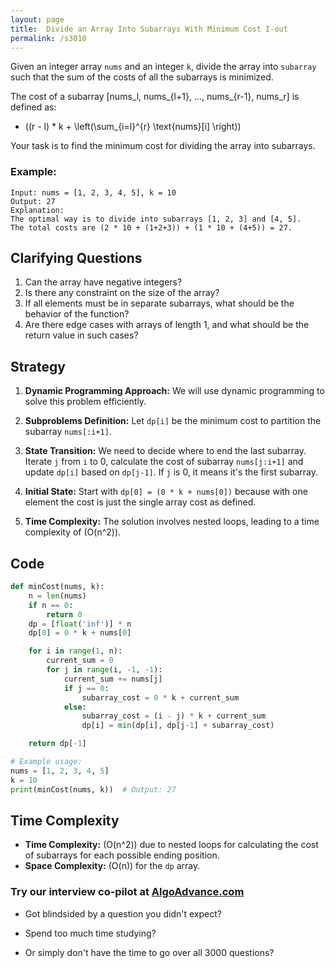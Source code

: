 ```yaml
---
layout: page
title:  Divide an Array Into Subarrays With Minimum Cost I-out
permalink: /s3010
---
```


Given an integer array `nums` and an integer `k`, divide the array into `subarray` such that the sum of the costs of all the subarrays is minimized.

The cost of a subarray [nums_l, nums_{l+1}, ..., nums_{r-1}, nums_r] is defined as:
* \((r - l) * k + \left(\sum_{i=l}^{r} \text{nums}[i] \right)\)

Your task is to find the minimum cost for dividing the array into subarrays.

### Example:
```plaintext
Input: nums = [1, 2, 3, 4, 5], k = 10
Output: 27
Explanation:
The optimal way is to divide into subarrays [1, 2, 3] and [4, 5].
The total costs are (2 * 10 + (1+2+3)) + (1 * 10 + (4+5)) = 27.
```

## Clarifying Questions

1. Can the array have negative integers?
2. Is there any constraint on the size of the array?
3. If all elements must be in separate subarrays, what should be the behavior of the function?
4. Are there edge cases with arrays of length 1, and what should be the return value in such cases?

## Strategy

1. **Dynamic Programming Approach:**
   We will use dynamic programming to solve this problem efficiently.
   
2. **Subproblems Definition:**
   Let `dp[i]` be the minimum cost to partition the subarray `nums[:i+1]`.
   
3. **State Transition:**
   We need to decide where to end the last subarray. Iterate `j` from `i` to 0, calculate the cost of subarray `nums[j:i+1]` and update `dp[i]` based on `dp[j-1]`. If `j` is 0, it means it's the first subarray.

4. **Initial State:**
   Start with `dp[0] = (0 * k + nums[0])` because with one element the cost is just the single array cost as defined.

5. **Time Complexity:**
   The solution involves nested loops, leading to a time complexity of \(O(n^2)\).

## Code

```python
def minCost(nums, k):
    n = len(nums)
    if n == 0:
        return 0
    dp = [float('inf')] * n
    dp[0] = 0 * k + nums[0]

    for i in range(1, n):
        current_sum = 0
        for j in range(i, -1, -1):
            current_sum += nums[j]
            if j == 0:
                subarray_cost = 0 * k + current_sum
            else:
                subarray_cost = (i - j) * k + current_sum
                dp[i] = min(dp[i], dp[j-1] + subarray_cost)

    return dp[-1]

# Example usage:
nums = [1, 2, 3, 4, 5]
k = 10
print(minCost(nums, k))  # Output: 27
```

## Time Complexity

- **Time Complexity:** \(O(n^2)\) due to nested loops for calculating the cost of subarrays for each possible ending position.
- **Space Complexity:** \(O(n)\) for the `dp` array.


### Try our interview co-pilot at [AlgoAdvance.com](https://algoAdvance.com)

- Got blindsided by a question you didn't expect?

- Spend too much time studying?

- Or simply don't have the time to go over all 3000 questions?

